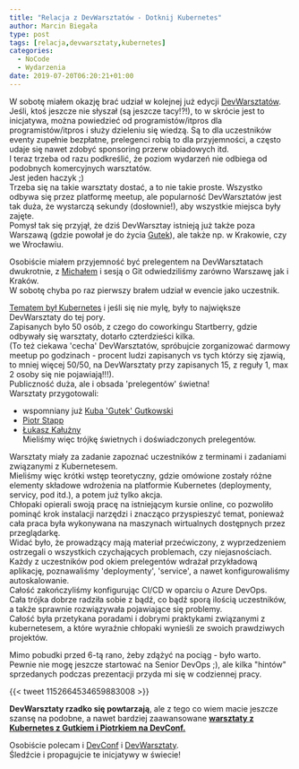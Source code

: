 ```yaml
---
title: "Relacja z DevWarsztatów - Dotknij Kubernetes"
author: Marcin Biegała
type: post
tags: [relacja,devwarsztaty,kubernetes]
categories:
  - NoCode
  - Wydarzenia
date: 2019-07-20T06:20:21+01:00
---
```


W sobotę miałem okazję brać udział w kolejnej już edycji [DevWarsztatów](http://devwarsztaty.pl).  
Jeśli, ktoś jeszcze nie słyszał (są jeszcze tacy!?!), to w skrócie jest to inicjatywa, można powiedzieć od programistów/itpros dla programistów/itpros i służy dzieleniu się wiedzą. Są to dla uczestników eventy zupełnie bezpłatne, prelegenci robią to dla przyjemności, a często udaje się nawet zdobyć sponsoring przerw obiadowych itd.  
I teraz trzeba od razu podkreślić, że poziom wydarzeń nie odbiega od podobnych komercyjnych warsztatów.  
Jest jeden haczyk ;)  
Trzeba się na takie warsztaty dostać, a to nie takie proste. Wszystko odbywa się przez platformę meetup, ale popularność DevWarsztatów jest tak duża, że wystarczą sekundy (dosłownie!), aby wszystkie miejsca były zajęte.  
Pomysł tak się przyjął, że dziś DevWarsztay istnieją już także poza Warszawą (gdzie powołał je do życia [Gutek](https://twitter.com/gutek)), ale także np. w Krakowie, czy we Wrocławiu.

Osobiście miałem przyjemność być prelegentem na DevWarsztatach dwukrotnie, z [Michałem](https://twitter.com/mihcall) i sesją o Git odwiedziliśmy zarówno Warszawę jak i Kraków.  
W sobotę chyba po raz pierwszy brałem udział w evencie jako uczestnik.  

[Tematem był Kubernetes](https://www.meetup.com/devWarsztaty/events/262835515/) i jeśli się nie mylę, były to największe DevWarsztaty do tej pory.  
Zapisanych było 50 osób, z czego do coworkingu Startberry, gdzie odbywały się warsztaty, dotarło czterdzieści kilka.  
(To też ciekawa 'cecha' DevWarsztatów, spróbujcie zorganizować darmowy meetup po godzinach - procent ludzi zapisanych vs tych którzy się zjawią, to mniej więcej 50/50, na DevWarsztaty przy zapisanych 15, z reguły 1, max 2 osoby się nie pojawiają!!!).  
Publiczność duża, ale i obsada 'prelegentów' świetna!  
Warsztaty przygotowali:  
- wspomniany już [Kuba 'Gutek' Gutkowski](https://twitter.com/gutek)  
- [Piotr Stapp](https://twitter.com/ptrstpp950)  
- [Łukasz Kałużny](https://twitter.com/kaluzaaa)  
Mieliśmy więc trójkę świetnych i doświadczonych prelegentów.

Warsztaty miały za zadanie zapoznać uczestników z terminami i zadaniami związanymi z Kubernetesem.  
Mieliśmy więc krótki wstęp teoretyczny, gdzie omówione zostały różne elementy składowe wdrożenia na platformie Kubernetes (deploymenty, servicy, pod itd.), a potem już tylko akcja.  
Chłopaki opierali swoją pracę na istniejącym kursie online, co pozwoliło pominąć krok instalacji narzędzi i znacząco przyspieszyć temat, ponieważ cała praca była wykonywana na maszynach wirtualnych dostępnych przez przeglądarkę.  
Widać było, że prowadzący mają materiał przećwiczony, z wyprzedzeniem ostrzegali o wszystkich czychających problemach, czy niejasnościach.  
Każdy z uczestników pod okiem prelegentów wdrażał przykładową aplikację, poznawaliśmy 'deploymenty', 'service', a nawet konfigurowaliśmy autoskalowanie.  
Całość zakończyliśmy konfigurując CI/CD w oparciu o Azure DevOps.  
Cała trójka dobrze radziła sobie z bądź, co bądź sporą ilością uczestników, a także sprawnie rozwiązywała pojawiające się problemy.  
Całość była przetykana poradami i dobrymi praktykami związanymi z kubernetesem, a które wyraźnie chłopaki wynieśli ze swoich prawdziwych projektów.  

Mimo pobudki przed 6-tą rano, żeby zdążyć na pociąg - było warto.  
Pewnie nie mogę jeszcze startować na Senior DevOps ;), ale kilka "hintów" sprzedanych podczas prezentacji przyda mi się w codziennej pracy.

{{< tweet 1152664534659883008 >}}

**DevWarsztaty rzadko się powtarzają**, ale z tego co wiem macie jeszcze szansę na podobne, a nawet bardziej zaawansowane **[warsztaty z Kubernetes z Gutkiem i Piotrkiem na DevConf.](https://devconf.pl/workshops/introduction-to-kubernetes/)**

Osobiście polecam i [DevConf](https://devconf.pl) i [DevWarsztaty](http://devwarsztaty.pl).  
Śledźcie i propagujcie te inicjatywy w świecie!